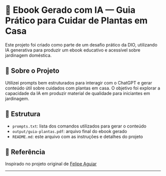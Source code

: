 # 🌿 Ebook Gerado com IA — Guia Prático para Cuidar de Plantas em Casa

Este projeto foi criado como parte de um desafio prático da DIO, utilizando IA generativa para produzir um ebook educativo e acessível sobre jardinagem doméstica.

## 🧠 Sobre o Projeto

Utilizei prompts bem estruturados para interagir com o ChatGPT e gerar conteúdo útil sobre cuidados com plantas em casa. O objetivo foi explorar a capacidade da IA em produzir material de qualidade para iniciantes em jardinagem.

## 📂 Estrutura

- `prompts.txt`: lista dos comandos utilizados para gerar o conteúdo
- `output/guia-plantas.pdf`: arquivo final do ebook gerado
- `README.md`: este arquivo com as instruções e detalhes do projeto

## 🔗 Referência

Inspirado no projeto original de [Felipe Aguiar](https://github.com/felipeAguiarCode/prompts-recipe-to-create-a-ebook)

---

